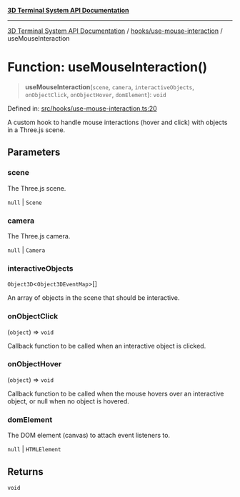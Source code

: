 [**3D Terminal System API Documentation**](../../../README.md)

***

[3D Terminal System API Documentation](../../../README.md) / [hooks/use-mouse-interaction](../README.md) / useMouseInteraction

# Function: useMouseInteraction()

> **useMouseInteraction**(`scene`, `camera`, `interactiveObjects`, `onObjectClick`, `onObjectHover`, `domElement`): `void`

Defined in: [src/hooks/use-mouse-interaction.ts:20](https://github.com/Dicommunitas/ThreeJS_Terminal_3D2/blob/50ef787d9f23a1c5f4362ca495ac1334ca854f4f/src/hooks/use-mouse-interaction.ts#L20)

A custom hook to handle mouse interactions (hover and click) with objects in a Three.js scene.

## Parameters

### scene

The Three.js scene.

`null` | `Scene`

### camera

The Three.js camera.

`null` | `Camera`

### interactiveObjects

`Object3D`\<`Object3DEventMap`\>[]

An array of objects in the scene that should be interactive.

### onObjectClick

(`object`) => `void`

Callback function to be called when an interactive object is clicked.

### onObjectHover

(`object`) => `void`

Callback function to be called when the mouse hovers over an interactive object, or null when no object is hovered.

### domElement

The DOM element (canvas) to attach event listeners to.

`null` | `HTMLElement`

## Returns

`void`

